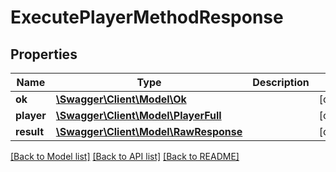 # ExecutePlayerMethodResponse

## Properties
Name | Type | Description | Notes
------------ | ------------- | ------------- | -------------
**ok** | [**\Swagger\Client\Model\Ok**](Ok.md) |  | [optional] 
**player** | [**\Swagger\Client\Model\PlayerFull**](PlayerFull.md) |  | [optional] 
**result** | [**\Swagger\Client\Model\RawResponse**](RawResponse.md) |  | [optional] 

[[Back to Model list]](../README.md#documentation-for-models) [[Back to API list]](../README.md#documentation-for-api-endpoints) [[Back to README]](../README.md)


